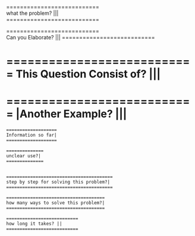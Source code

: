 ===========================<br>
what the problem? |||<br>
===========================<br>

===========================<br>
Can you Elaborate? |||
===========================<br>

===========================
This Question Consist of? |||
===========================

===========================
|Another Example? |||
===========================

    ===================
    Information so far|
    ===================

    ==============
    unclear use?|
    ==============


    ========================================
    step by step for solving this problem?|
    ========================================

    =====================================
    how many ways to solve this problem?|
    =====================================

    ===========================
    how long it takes? ||
    ===========================
